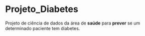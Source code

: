 # Projeto_Diabetes
Projeto de ciência de dados da área de **saúde** para **prever** se um determinado paciente tem diabetes.
